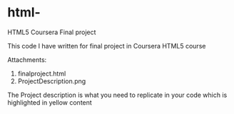 # html-
HTML5 Coursera Final project

This code I have written for final project in Coursera HTML5 course

Attachments:
1. finalproject.html
2. ProjectDescription.png

The Project description is what you need to replicate in your code which is highlighted in yellow content

